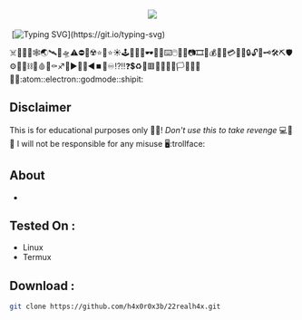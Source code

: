<h1 align="center">
<img src="banner.gif"><br>
</h1>

&nbsp;[![Typing SVG](http://readme-typing-svg.herokuapp.com?color=ff0000&size=36&multiline=true&width=970&height=65&lines=Hello+there%2C+my+fellow+anonymous+%3Chacker%2Fs%3E!)](https://git.io/typing-svg)

:skull_and_crossbones::rat::shark::honey_pot::spider_web::earth_asia::artificial_satellite::rocket::flying_saucer::warning::no_entry::no_mobile_phones::radioactive::star::star2::star::sunny::joystick::game_die::thread::art::dark_sunglasses::battery::electric_plug::keyboard::computer_mouse::floppy_disk::bulb::camera::film_strip::movie_camera::moneybag::receipt::dollar::credit_card::email::open_file_folder::lock::unlock::key::old_key::hammer_and_wrench::pick::shield::gear::magnet::link::chains::toolbox::drop_of_blood::smoking::coffin::sagittarius::repeat::arrow_forward::arrow_up_small::arrow_down_small::arrow_backward::stop_button::high_brightness::infinity::interrobang::bangbang::question::heavy_dollar_sign::recycle::red_circle::red_square::large_orange_diamond::small_red_triangle::triangular_flag_on_post::black_flag::white_flag::checkered_flag::pirate_flag::philippines::atom::electron::godmode::shipit:

## Disclaimer
This is for educational purposes only :dart::closed_book:! _Don't use this to take revenge_ :computer::no_entry_sign::skull: I will not be responsible for any misuse :desktop_computer::trollface:

## About
* 

## Tested On :
<ul>
  <li>Linux</li>
  <li>Termux</li>
</ul>

## Download :
```bash
git clone https://github.com/h4x0r0x3b/22realh4x.git
```

